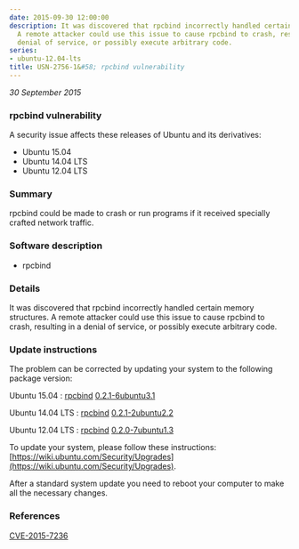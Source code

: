 ```yaml
---
date: 2015-09-30 12:00:00
description: It was discovered that rpcbind incorrectly handled certain memory structures.
  A remote attacker could use this issue to cause rpcbind to crash, resulting in a
  denial of service, or possibly execute arbitrary code.
series:
- ubuntu-12.04-lts
title: USN-2756-1&#58; rpcbind vulnerability
---
```


*30 September 2015*

### rpcbind vulnerability

A security issue affects these releases of Ubuntu and its derivatives:

* Ubuntu 15.04
* Ubuntu 14.04 LTS
* Ubuntu 12.04 LTS

### Summary

rpcbind could be made to crash or run programs if it received specially crafted network traffic.

### Software description

* rpcbind 

### Details

It was discovered that rpcbind incorrectly handled certain memory structures. A remote attacker could use this issue to cause rpcbind to crash, resulting in a denial of service, or possibly execute arbitrary code. 

### Update instructions

The problem can be corrected by updating your system to the following package version:

Ubuntu 15.04
 : [rpcbind](https://launchpad.net/ubuntu/+source/rpcbind) <span> [0.2.1-6ubuntu3.1](https://launchpad.net/ubuntu/+source/rpcbind/0.2.1-6ubuntu3.1) </span> 

Ubuntu 14.04 LTS
 : [rpcbind](https://launchpad.net/ubuntu/+source/rpcbind) <span> [0.2.1-2ubuntu2.2](https://launchpad.net/ubuntu/+source/rpcbind/0.2.1-2ubuntu2.2) </span> 

Ubuntu 12.04 LTS
 : [rpcbind](https://launchpad.net/ubuntu/+source/rpcbind) <span> [0.2.0-7ubuntu1.3](https://launchpad.net/ubuntu/+source/rpcbind/0.2.0-7ubuntu1.3) </span> 

To update your system, please follow these instructions: [https://wiki.ubuntu.com/Security/Upgrades](https://wiki.ubuntu.com/Security/Upgrades).

After a standard system update you need to reboot your computer to make all the necessary changes. 

### References

 
 [CVE-2015-7236](http://people.ubuntu.com/~ubuntu-security/cve/CVE-2015-7236)
